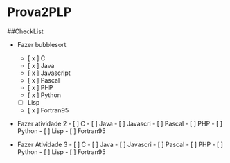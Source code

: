 # Prova2PLP

##CheckList

  - Fazer bubblesort
    - [ x ] C
    - [ x ] Java
    - [ x ] Javascript
    - [ x ] Pascal
    - [ x ] PHP
    - [ x ] Python
    - [ ] Lisp
    - [ x ] Fortran95
    
    
   - Fazer atividade 2
    - [ ] C
    - [ ] Java
    - [ ] Javascri
    - [ ] Pascal
    - [ ] PHP
    - [ ] Python
    - [ ] Lisp
    - [ ] Fortran95    
    
   - Fazer Atividade 3
    - [ ] C
    - [ ] Java
    - [ ] Javascri
    - [ ] Pascal
    - [ ] PHP
    - [ ] Python
    - [ ] Lisp
    - [ ] Fortran95    
